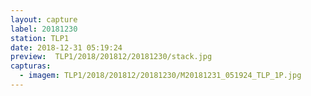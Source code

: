 ```yaml
---
layout: capture
label: 20181230
station: TLP1
date: 2018-12-31 05:19:24
preview:  TLP1/2018/201812/20181230/stack.jpg
capturas:
  - imagem: TLP1/2018/201812/20181230/M20181231_051924_TLP_1P.jpg
---
```

